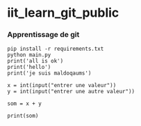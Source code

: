 # iit_learn_git_public

### Apprentissage de git 

```
pip install -r requirements.txt
python main.py
print('all is ok')
print('hello')
print('je suis maldoqaums')

x = int(input("entrer une valeur"))
y = int(input("entrer une autre valeur"))

som = x + y

print(som)

```

